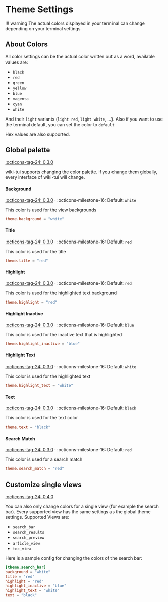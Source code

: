 # Theme Settings

!!! warning
    The actual colors displayed in your terminal can change depending on your terminal settings

## About Colors

All color settings can be the actual color written out as a word, available values are:

* `black`
* `red`
* `green`
* `yellow`
* `blue`
* `magenta`
* `cyan`
* `white`

And their `light` variants (`light red`, `light white`, ...). Also if you want to use the terminal default, you can set the color to `default`

Hex values are also supported.

## Global palette

[:octicons-tag-24: 0.3.0][release-0.3.0]

wiki-tui supports changing the color palette. If you change them globally, every interface of wiki-tui will change.

#### Background

[:octicons-tag-24: 0.3.0][release-0.3.0] ·
:octicons-milestone-16: Default: `white`

This color is used for the view backgrounds

```toml
theme.background = "white"
```

#### Title

[:octicons-tag-24: 0.3.0][release-0.3.0] ·
:octicons-milestone-16: Default: `red`

This color is used for the title

```toml
theme.title = "red"
```

#### Highlight

[:octicons-tag-24: 0.3.0][release-0.3.0] ·
:octicons-milestone-16: Default: `red`

This color is used for the highlighted text background

```toml
theme.highlight = "red"
```

#### Highlight Inactive

[:octicons-tag-24: 0.3.0][release-0.3.0] ·
:octicons-milestone-16: Default: `blue`

This color is used for the inactive text that is highlighted

```toml
theme.highlight_inactive = "blue"
```

#### Highlight Text

[:octicons-tag-24: 0.3.0][release-0.3.0] ·
:octicons-milestone-16: Default: `white`

This color is used for the highlighted text

```toml
theme.highlight_text = "white"
```

#### Text

[:octicons-tag-24: 0.3.0][release-0.3.0] ·
:octicons-milestone-16: Default: `black`

This color is used for the text color

```toml
theme.text = "black"
```

#### Search Match 

[:octicons-tag-24: 0.3.0][release-0.3.0] ·
:octicons-milestone-16: Default: `red`

This color is used for a search match

```toml
theme.search_match = "red"
```

## Customize single views

[:octicons-tag-24: 0.4.0][release-0.4.0]

You can also only change colors for a single view (for example the search bar). Every supported view has the same settings as the global theme settings. Supported Views are:

* `search_bar`
* `search_results`
* `search_preview`
* `article_view`
* `toc_view`

Here is a sample config for changing the colors of the search bar:

```toml
[theme.search_bar]
background = "white"
title = "red"
highlight = "red"
highlight_inactive = "blue"
highlight_text = "white"
text = "black"
```

[release-0.3.0]: https://github.com/Builditluc/wiki-tui/releases/tag/v0.3
[release-0.4.0]: https://github.com/Builditluc/wiki-tui/releases/tag/v0.4
